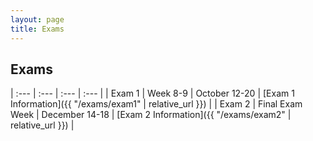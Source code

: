 ```yaml
---
layout: page
title: Exams
---
```


## Exams

| :--- | :--- | :--- | :--- |
| Exam 1 | Week 8-9 | October 12-20 | [Exam 1 Information]({{ "/exams/exam1" | relative_url }}) |
| Exam 2 | Final Exam Week | December 14-18 | [Exam 2 Information]({{ "/exams/exam2" | relative_url }}) |
